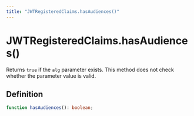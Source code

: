```yaml
---
title: "JWTRegisteredClaims.hasAudiences()"
---
```


# JWTRegisteredClaims.hasAudiences()

Returns `true` if the `alg` parameter exists. This method does not check whether the parameter value is valid.

## Definition

```ts
function hasAudiences(): boolean;
```
